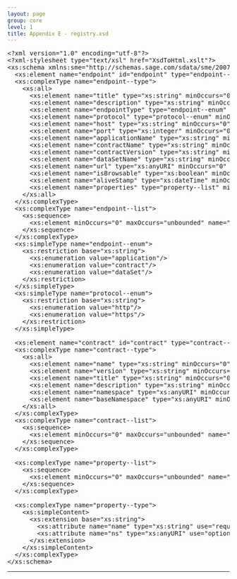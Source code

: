 ```yaml
---
layout: page
group: core
level: 1
title: Appendix E - registry.xsd
---
```


<pre xmlns:jx="http://apache.org/cocoon/templates/jx/1.0" xmlns:ns="http://outerx.org/daisy/1.0">&lt;?xml version="1.0" encoding="utf-8"?&gt;
&lt;?xml-stylesheet type="text/xsl" href="XsdToHtml.xslt"?&gt;
&lt;xs:schema xmlns:sme="http://schemas.sage.com/sdata/sme/2007" targetNamespace="http://schemas.sage.com/sdata/registry/2009" elementFormDefault="qualified" xmlns:xs="http://www.w3.org/2001/XMLSchema" xmlns="http://schemas.sage.com/sdata/registry/2009"&gt;
  &lt;xs:element name="endpoint" id="endpoint" type="endpoint--type" sme:role="resourceKind" sme:pluralName="endpoints" sme:label="Endpoints" sme:canGet="true" sme:canPost="true" sme:canPut="true" sme:canDelete="true" sme:canPageNext="true" sme:canPagePrevious="true" sme:canPageIndex="true" sme:supportsETag="true" /&gt;
  &lt;xs:complexType name="endpoint--type"&gt;
    &lt;xs:all&gt;
      &lt;xs:element name="title" type="xs:string" minOccurs="0" maxOccurs="1" sme:isLocalized="true" sme:canSort="true" sme:canFilter="true" /&gt;
      &lt;xs:element name="description" type="xs:string" minOccurs="0" maxOccurs="1" sme:isLocalized="true" /&gt;
      &lt;xs:element name="endpointType" type="endpoint--enum" minOccurs="0" maxOccurs="1" sme:canSort="true" sme:canFilter="true" /&gt;
      &lt;xs:element name="protocol" type="protocol--enum" minOccurs="0" maxOccurs="1" sme:canSort="true" sme:canFilter="true" /&gt;
      &lt;xs:element name="host" type="xs:string" minOccurs="0" maxOccurs="1" sme:canSort="true" sme:canFilter="true" /&gt;
      &lt;xs:element name="port" type="xs:integer" minOccurs="0" maxOccurs="1" sme:canSort="true" sme:canFilter="true" /&gt;
      &lt;xs:element name="applicationName" type="xs:string" minOccurs="0" maxOccurs="1" sme:canSort="true" sme:canFilter="true" /&gt;
      &lt;xs:element name="contractName" type="xs:string" minOccurs="0" maxOccurs="1" nillable="true" sme:canSort="true" sme:canFilter="true" /&gt;
      &lt;xs:element name="contractVersion" type="xs:string" minOccurs="0" maxOccurs="1" nillable="true" sme:canSort="true" sme:canFilter="true" /&gt;
      &lt;xs:element name="dataSetName" type="xs:string" minOccurs="0" maxOccurs="1" nillable="true" sme:canSort="true" sme:canFilter="true" /&gt;
      &lt;xs:element name="url" type="xs:anyURI" minOccurs="0" maxOccurs="1" /&gt;
      &lt;xs:element name="isBrowsable" type="xs:boolean" minOccurs="0" maxOccurs="1" sme:canSort="true" sme:canFilter="true"/&gt;
      &lt;xs:element name="aliveStamp" type="xs:dateTime" minOccurs="0" maxOccurs="1" sme:canSort="true" sme:canFilter="true"/&gt;
      &lt;xs:element name="properties" type="property--list" minOccurs="0" maxOccurs="1" sme:canSort="true" sme:canFilter="true"/&gt;
    &lt;/xs:all&gt;
  &lt;/xs:complexType&gt;
  &lt;xs:complexType name="endpoint--list"&gt;
    &lt;xs:sequence&gt;
      &lt;xs:element minOccurs="0" maxOccurs="unbounded" name="endpoint" type="endpoint--type" /&gt;
    &lt;/xs:sequence&gt;
  &lt;/xs:complexType&gt;
  &lt;xs:simpleType name="endpoint--enum"&gt;
    &lt;xs:restriction base="xs:string"&gt;
      &lt;xs:enumeration value="application"/&gt;
      &lt;xs:enumeration value="contract"/&gt;
      &lt;xs:enumeration value="dataSet"/&gt;
    &lt;/xs:restriction&gt;
  &lt;/xs:simpleType&gt;
  &lt;xs:simpleType name="protocol--enum"&gt;
    &lt;xs:restriction base="xs:string"&gt;
      &lt;xs:enumeration value="http"/&gt;
      &lt;xs:enumeration value="https"/&gt;
    &lt;/xs:restriction&gt;
  &lt;/xs:simpleType&gt;

  &lt;xs:element name="contract" id="contract" type="contract--type" sme:role="resourceKind" sme:pluralName="contracts" sme:label="Contracts" sme:canGet="true" sme:canPost="true" sme:canPut="true" sme:canDelete="true" sme:canPageNext="true" sme:canPagePrevious="true" sme:canPageIndex="true" sme:supportsETag="true" /&gt;
  &lt;xs:complexType name="contract--type"&gt;
    &lt;xs:all&gt;
      &lt;xs:element name="name" type="xs:string" minOccurs="0" maxOccurs="1" sme:canSort="true" sme:canFilter="true" /&gt;
      &lt;xs:element name="version" type="xs:string" minOccurs="0" maxOccurs="1" sme:canSort="true" sme:canFilter="true" /&gt;
      &lt;xs:element name="title" type="xs:string" minOccurs="0" maxOccurs="1" sme:isLocalized="true" sme:canSort="true" sme:canFilter="true" /&gt;
      &lt;xs:element name="description" type="xs:string" minOccurs="0" maxOccurs="1" /&gt;
      &lt;xs:element name="namespace" type="xs:anyURI" minOccurs="0" maxOccurs="1" sme:canSort="true" sme:canFilter="true" /&gt;
      &lt;xs:element name="baseNamespace" type="xs:anyURI" minOccurs="0" maxOccurs="1" sme:canSort="true" sme:canFilter="true" /&gt;
    &lt;/xs:all&gt;
  &lt;/xs:complexType&gt;
  &lt;xs:complexType name="contract--list"&gt;
    &lt;xs:sequence&gt;
      &lt;xs:element minOccurs="0" maxOccurs="unbounded" name="endpoint" type="endpoint--type" /&gt;
    &lt;/xs:sequence&gt;
  &lt;/xs:complexType&gt;

  &lt;xs:complexType name="property--list"&gt;
    &lt;xs:sequence&gt;
      &lt;xs:element minOccurs="0" maxOccurs="unbounded" name="property" type="property--type"/&gt;
    &lt;/xs:sequence&gt;
  &lt;/xs:complexType&gt;

  &lt;xs:complexType name="property--type"&gt;
    &lt;xs:simpleContent&gt;
      &lt;xs:extension base="xs:string"&gt;
        &lt;xs:attribute name="name" type="xs:string" use="required"/&gt;
        &lt;xs:attribute name="ns" type="xs:anyURI" use="optional"/&gt;
      &lt;/xs:extension&gt;
    &lt;/xs:simpleContent&gt;
  &lt;/xs:complexType&gt;
&lt;/xs:schema&gt;</pre>

* * *